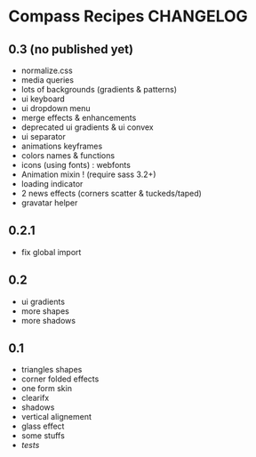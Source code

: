 # Compass Recipes CHANGELOG

## 0.3 (no published yet)

* normalize.css
* media queries
* lots of backgrounds (gradients & patterns)
* ui keyboard
* ui dropdown menu
* merge effects & enhancements
* deprecated ui gradients & ui convex
* ui separator
* animations keyframes
* colors names & functions
* icons (using fonts) : webfonts
* Animation mixin ! (require sass 3.2+)
* loading indicator
* 2 news effects (corners scatter & tuckeds/taped)
* gravatar helper

## 0.2.1

* fix global import

## 0.2

* ui gradients
* more shapes
* more shadows

## 0.1

* triangles shapes
* corner folded effects
* one form skin
* clearifx
* shadows
* vertical alignement
* glass effect
* some stuffs
* _tests_